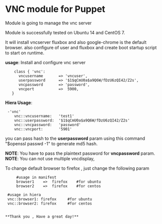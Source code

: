 # VNC module for Puppet

Module is going to manage the vnc server 

Module is successfully tested on Ubuntu 14 and CentOS 7.

It will install vncserver fluxbox and also google-chrome is the default browser.
also configure of user and fluxbox and create boot startup script to start on runtime.

**usage**:
  Install and configure vnc server
  ```puppet 
      class { 'vnc': 
        vncusername       => 'vncuser',
        userpassword      => '$1$qCmU0a$a9Q6W/fDzU6zQI42/Z2s',
        vncpassword       => 'password',
        vncport           =>  5900,
     }
  ```

**Hiera Usage**:
```
 -'vnc'
    vnc::vncusername:   'test1'
    vnc::userpassword:  '$1$qCmU0a$a9Q6W/fDzU6zQI42/Z2s'
    vnc::vncpassword:   'password'
    vnc::vncport:       '5901'
```
you can pass hash to the **userpassword** param using this command "$openssl passwd -1" to generate md5 hash.

**NOTE**: You have to pass the plaintext password for **vncpassword** param.
**NOTE**: You can not use multiple vncdisplay,

To change default browser to firefox , just change the following param
```
     #usage in manifest
     browser1    =>  firefox    #for ubuntu
     browser2    =>  firefox    #for centos

``` 
     #usage in hiera
     vnc::browser1: firefox 	#for ubuntu
     vnc::browser2: firefox     #for centos
```

**Thank you , Have a great day!**

